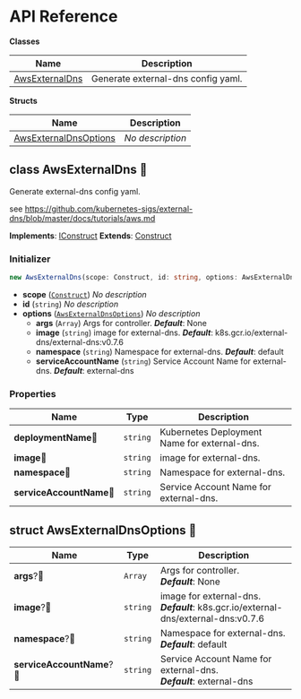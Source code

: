 # API Reference

**Classes**

Name|Description
----|-----------
[AwsExternalDns](#opencdk8s-cdk8s-external-dns-route53-awsexternaldns)|Generate external-dns config yaml.


**Structs**

Name|Description
----|-----------
[AwsExternalDnsOptions](#opencdk8s-cdk8s-external-dns-route53-awsexternaldnsoptions)|*No description*



## class AwsExternalDns 🔹 <a id="opencdk8s-cdk8s-external-dns-route53-awsexternaldns"></a>

Generate external-dns config yaml.

see https://github.com/kubernetes-sigs/external-dns/blob/master/docs/tutorials/aws.md

__Implements__: [IConstruct](#constructs-iconstruct)
__Extends__: [Construct](#constructs-construct)

### Initializer




```ts
new AwsExternalDns(scope: Construct, id: string, options: AwsExternalDnsOptions)
```

* **scope** (<code>[Construct](#constructs-construct)</code>)  *No description*
* **id** (<code>string</code>)  *No description*
* **options** (<code>[AwsExternalDnsOptions](#opencdk8s-cdk8s-external-dns-route53-awsexternaldnsoptions)</code>)  *No description*
  * **args** (<code>Array<string></code>)  Args for controller. __*Default*__: None
  * **image** (<code>string</code>)  image for external-dns. __*Default*__: k8s.gcr.io/external-dns/external-dns:v0.7.6
  * **namespace** (<code>string</code>)  Namespace for external-dns. __*Default*__: default
  * **serviceAccountName** (<code>string</code>)  Service Account Name for external-dns. __*Default*__: external-dns



### Properties


Name | Type | Description 
-----|------|-------------
**deploymentName**🔹 | <code>string</code> | Kubernetes Deployment Name for external-dns.
**image**🔹 | <code>string</code> | image for external-dns.
**namespace**🔹 | <code>string</code> | Namespace for external-dns.
**serviceAccountName**🔹 | <code>string</code> | Service Account Name for external-dns.



## struct AwsExternalDnsOptions 🔹 <a id="opencdk8s-cdk8s-external-dns-route53-awsexternaldnsoptions"></a>






Name | Type | Description 
-----|------|-------------
**args**?🔹 | <code>Array<string></code> | Args for controller.<br/>__*Default*__: None
**image**?🔹 | <code>string</code> | image for external-dns.<br/>__*Default*__: k8s.gcr.io/external-dns/external-dns:v0.7.6
**namespace**?🔹 | <code>string</code> | Namespace for external-dns.<br/>__*Default*__: default
**serviceAccountName**?🔹 | <code>string</code> | Service Account Name for external-dns.<br/>__*Default*__: external-dns



